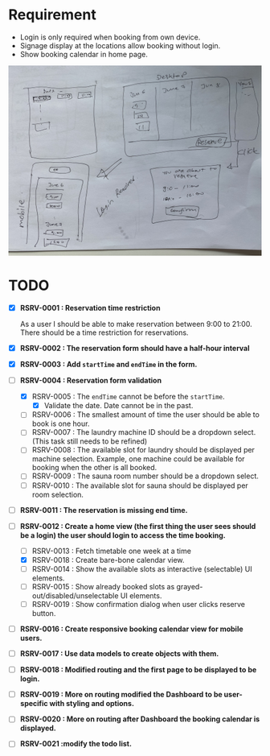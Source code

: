 # Requirement

* Login is only required when booking from own device.
* Signage display at the locations allow booking without login.
* Show booking calendar in home page.

![A draft scratch of the booking calendar view.](booking-calander-view-scratch.jpg)

# TODO 
 
- [x] **RSRV-0001 : Reservation time restriction**

  As a user I should be able to make reservation between 9:00 to 21:00. There should be a time restriction for reservations.  

- [x] **RSRV-0002 : The reservation form should have a half-hour interval**

- [x] **RSRV-0003 : Add `startTime` and `endTime` in the form.**
- [ ] **RSRV-0004 : Reservation form validation** 
  - [x] RSRV-0005 : The `endTime` cannot be before the `startTime`.
    - [x] Validate the date. Date cannot be in the past.
  - [ ] RSRV-0006 : The smallest amount of time the user should be able to book is one hour.
  - [ ] RSRV-0007 : The laundry machine ID should be a dropdown select. (This task still needs to be refined)
  - [ ] RSRV-0008 : The available slot for laundry should be displayed per machine selection. Example, one machine could be available for booking when the other is all booked.
  - [ ] RSRV-0009 : The sauna room number should be a dropdown select.
  - [ ] RSRV-0010 : The available slot for sauna should be displayed per room selection.
- [ ] **RSRV-0011 : The reservation is missing end time.**
- [ ] **RSRV-0012 : Create a home view (the first thing the user sees should be a login) the user should login to access the time booking.**
    - [ ] RSRV-0013 : Fetch timetable one week at a time
    - [x] RSRV-0018 : Create bare-bone calendar view.
    - [ ] RSRV-0014 : Show the available slots as interactive (selectable) UI elements.
    - [ ] RSRV-0015 : Show already booked slots as grayed-out/disabled/unselectable UI elements.
    - [ ] RSRV-0019 : Show confirmation dialog when user clicks reserve button.
- [ ] **RSRV-0016 : Create responsive booking calendar view for mobile users.**

- [ ] **RSRV-0017 : Use data models to create objects with them.**
- [ ] **RSRV-0018 : Modified routing and the first page to be displayed to be login.**
- [ ] **RSRV-0019 : More on routing modified the Dashboard to be user-specific with styling and options.**
- [ ] **RSRV-0020 : More on routing after Dashboard the booking calendar is displayed.**
- [ ] **RSRV-0021 :modify the todo list.**
